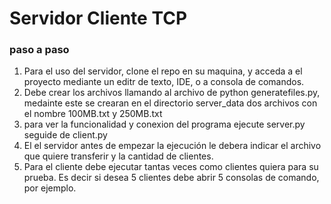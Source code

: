 # Servidor Cliente TCP
### paso a paso 
1. Para el uso del servidor, clone el repo en su maquina, y acceda a el proyecto mediante un editr de texto, IDE, o a consola de comandos.
2. Debe crear los archivos llamando al archivo de python generatefiles.py, medainte este se crearan en el directorio server_data dos archivos con el nombre 100MB.txt y 250MB.txt
3. para ver la funcionalidad y conexion del programa ejecute server.py seguide de client.py
4. El el servidor antes de empezar la ejecución le debera indicar el archivo que quiere transferir y la cantidad de clientes.
5. Para el cliente debe ejecutar tantas veces como clientes quiera para su prueba. Es decir si desea 5 clientes debe abrir 5 consolas de comando, por ejemplo.
